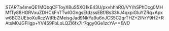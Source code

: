 $START$a4meQE1MQbqCFToyX8uS5XG1kE43U/pxvhhhRO/VY/hSPhDcg0MHMfTy88HGRVxuZDHCkFnTTwlGGngsEtdzssEBf/Bs33hJ4qxpiGIuYZRq+Apxw6BC3UEboXuRczWtRbZMeisgJad9NkYa9u6nJCS5C2qrTHZ+2INrY9H2+RAtsM0JGFIlgp+YV459FbLoLQZl6fx7lr7qgy0Ge1zcYA==$END$